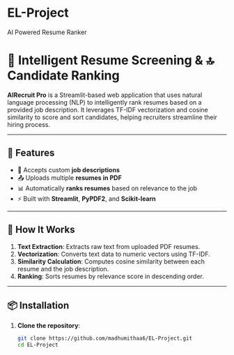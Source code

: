 # EL-Project
AI Powered Resume Ranker
#  🤖 Intelligent Resume Screening & 🔝 Candidate Ranking

**AIRecruit Pro** is a Streamlit-based web application that uses natural language processing (NLP) to intelligently rank resumes based on a provided job description. It leverages TF-IDF vectorization and cosine similarity to score and sort candidates, helping recruiters streamline their hiring process.

---

## 🚀 Features

- 📝 Accepts custom **job descriptions**
- 📤 Uploads multiple **resumes in PDF**
- 📊 Automatically **ranks resumes** based on relevance to the job
- ⚡ Built with **Streamlit**, **PyPDF2**, and **Scikit-learn**

---

## 🧠 How It Works

1. **Text Extraction**: Extracts raw text from uploaded PDF resumes.
2. **Vectorization**: Converts text data to numeric vectors using TF-IDF.
3. **Similarity Calculation**: Computes cosine similarity between each resume and the job description.
4. **Ranking**: Sorts resumes by relevance score in descending order.

---

## 📦 Installation

1. **Clone the repository**:
   ```bash
   git clone https://github.com/madhumithaa6/EL-Project.git
   cd EL-Project
